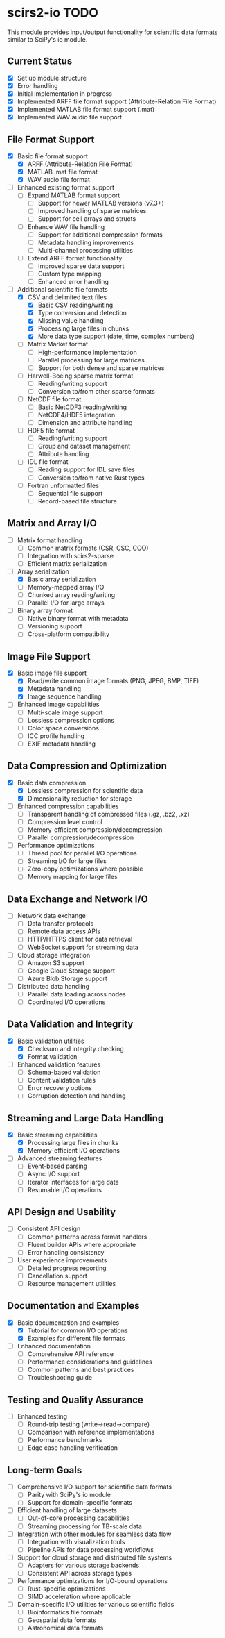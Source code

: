 # scirs2-io TODO

This module provides input/output functionality for scientific data formats similar to SciPy's io module.

## Current Status

- [x] Set up module structure
- [x] Error handling
- [x] Initial implementation in progress
- [x] Implemented ARFF file format support (Attribute-Relation File Format)
- [x] Implemented MATLAB file format support (.mat)
- [x] Implemented WAV audio file support

## File Format Support

- [x] Basic file format support
  - [x] ARFF (Attribute-Relation File Format)
  - [x] MATLAB .mat file format
  - [x] WAV audio file format
- [ ] Enhanced existing format support
  - [ ] Expand MATLAB format support
    - [ ] Support for newer MATLAB versions (v7.3+)
    - [ ] Improved handling of sparse matrices
    - [ ] Support for cell arrays and structs
  - [ ] Enhance WAV file handling
    - [ ] Support for additional compression formats
    - [ ] Metadata handling improvements
    - [ ] Multi-channel processing utilities
  - [ ] Extend ARFF format functionality
    - [ ] Improved sparse data support
    - [ ] Custom type mapping
    - [ ] Enhanced error handling
- [ ] Additional scientific file formats
  - [x] CSV and delimited text files
    - [x] Basic CSV reading/writing
    - [x] Type conversion and detection
    - [x] Missing value handling
    - [x] Processing large files in chunks
    - [x] More data type support (date, time, complex numbers)
  - [ ] Matrix Market format
    - [ ] High-performance implementation
    - [ ] Parallel processing for large matrices
    - [ ] Support for both dense and sparse matrices
  - [ ] Harwell-Boeing sparse matrix format
    - [ ] Reading/writing support
    - [ ] Conversion to/from other sparse formats
  - [ ] NetCDF file format
    - [ ] Basic NetCDF3 reading/writing
    - [ ] NetCDF4/HDF5 integration
    - [ ] Dimension and attribute handling
  - [ ] HDF5 file format
    - [ ] Reading/writing support
    - [ ] Group and dataset management
    - [ ] Attribute handling
  - [ ] IDL file format
    - [ ] Reading support for IDL save files
    - [ ] Conversion to/from native Rust types
  - [ ] Fortran unformatted files
    - [ ] Sequential file support
    - [ ] Record-based file structure

## Matrix and Array I/O

- [ ] Matrix format handling
  - [ ] Common matrix formats (CSR, CSC, COO)
  - [ ] Integration with scirs2-sparse
  - [ ] Efficient matrix serialization
- [ ] Array serialization
  - [x] Basic array serialization
  - [ ] Memory-mapped array I/O
  - [ ] Chunked array reading/writing
  - [ ] Parallel I/O for large arrays
- [ ] Binary array format
  - [ ] Native binary format with metadata
  - [ ] Versioning support
  - [ ] Cross-platform compatibility

## Image File Support

- [x] Basic image file support
  - [x] Read/write common image formats (PNG, JPEG, BMP, TIFF)
  - [x] Metadata handling
  - [x] Image sequence handling
- [ ] Enhanced image capabilities
  - [ ] Multi-scale image support
  - [ ] Lossless compression options
  - [ ] Color space conversions
  - [ ] ICC profile handling
  - [ ] EXIF metadata handling

## Data Compression and Optimization

- [x] Basic data compression
  - [x] Lossless compression for scientific data
  - [x] Dimensionality reduction for storage
- [ ] Enhanced compression capabilities
  - [ ] Transparent handling of compressed files (.gz, .bz2, .xz)
  - [ ] Compression level control
  - [ ] Memory-efficient compression/decompression
  - [ ] Parallel compression/decompression
- [ ] Performance optimizations
  - [ ] Thread pool for parallel I/O operations
  - [ ] Streaming I/O for large files
  - [ ] Zero-copy optimizations where possible
  - [ ] Memory mapping for large files

## Data Exchange and Network I/O

- [ ] Network data exchange
  - [ ] Data transfer protocols
  - [ ] Remote data access APIs
  - [ ] HTTP/HTTPS client for data retrieval
  - [ ] WebSocket support for streaming data
- [ ] Cloud storage integration
  - [ ] Amazon S3 support
  - [ ] Google Cloud Storage support
  - [ ] Azure Blob Storage support
- [ ] Distributed data handling
  - [ ] Parallel data loading across nodes
  - [ ] Coordinated I/O operations

## Data Validation and Integrity

- [x] Basic validation utilities
  - [x] Checksum and integrity checking
  - [x] Format validation
- [ ] Enhanced validation features
  - [ ] Schema-based validation
  - [ ] Content validation rules
  - [ ] Error recovery options
  - [ ] Corruption detection and handling

## Streaming and Large Data Handling

- [x] Basic streaming capabilities
  - [x] Processing large files in chunks
  - [x] Memory-efficient I/O operations
- [ ] Advanced streaming features
  - [ ] Event-based parsing
  - [ ] Async I/O support
  - [ ] Iterator interfaces for large data
  - [ ] Resumable I/O operations

## API Design and Usability

- [ ] Consistent API design
  - [ ] Common patterns across format handlers
  - [ ] Fluent builder APIs where appropriate
  - [ ] Error handling consistency
- [ ] User experience improvements
  - [ ] Detailed progress reporting
  - [ ] Cancellation support
  - [ ] Resource management utilities

## Documentation and Examples

- [x] Basic documentation and examples
  - [x] Tutorial for common I/O operations
  - [x] Examples for different file formats
- [ ] Enhanced documentation
  - [ ] Comprehensive API reference
  - [ ] Performance considerations and guidelines
  - [ ] Common patterns and best practices
  - [ ] Troubleshooting guide

## Testing and Quality Assurance

- [ ] Enhanced testing
  - [ ] Round-trip testing (write→read→compare)
  - [ ] Comparison with reference implementations
  - [ ] Performance benchmarks
  - [ ] Edge case handling verification

## Long-term Goals

- [ ] Comprehensive I/O support for scientific data formats
  - [ ] Parity with SciPy's io module
  - [ ] Support for domain-specific formats
- [ ] Efficient handling of large datasets
  - [ ] Out-of-core processing capabilities
  - [ ] Streaming processing for TB-scale data
- [ ] Integration with other modules for seamless data flow
  - [ ] Integration with visualization tools
  - [ ] Pipeline APIs for data processing workflows
- [ ] Support for cloud storage and distributed file systems
  - [ ] Adapters for various storage backends
  - [ ] Consistent API across storage types
- [ ] Performance optimizations for I/O-bound operations
  - [ ] Rust-specific optimizations
  - [ ] SIMD acceleration where applicable
- [ ] Domain-specific I/O utilities for various scientific fields
  - [ ] Bioinformatics file formats
  - [ ] Geospatial data formats
  - [ ] Astronomical data formats